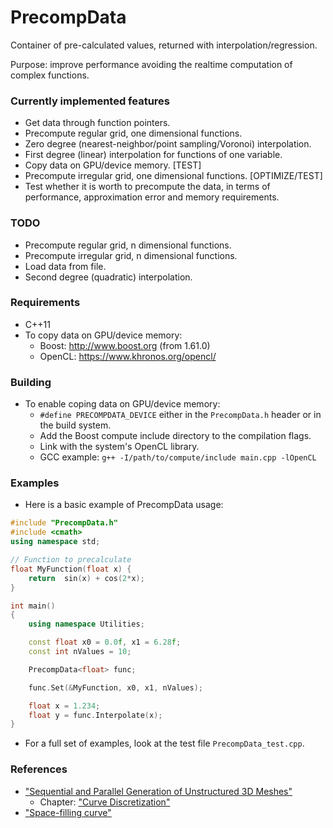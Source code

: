 # PrecompData

Container of pre-calculated values, returned with interpolation/regression.

Purpose: improve performance avoiding the realtime computation of complex functions.


### Currently implemented features

- Get data through function pointers.
- Precompute regular grid, one dimensional functions.
- Zero degree (nearest-neighbor/point sampling/Voronoi) interpolation.
- First degree (linear) interpolation for functions of one variable.
- Copy data on GPU/device memory. [TEST]
- Precompute irregular grid, one dimensional functions. [OPTIMIZE/TEST]
- Test whether it is worth to precompute the data, in terms of performance, approximation error and memory requirements.


### TODO

- Precompute regular grid, n dimensional functions.
- Precompute irregular grid, n dimensional functions.
- Load data from file.
- Second degree (quadratic) interpolation.


### Requirements

- C++11
- To copy data on GPU/device memory:
	- Boost:   http://www.boost.org (from 1.61.0)
	- OpenCL:  https://www.khronos.org/opencl/


### Building

- To enable coping data on GPU/device memory:
	- `#define PRECOMPDATA_DEVICE` either in the `PrecompData.h` header or in the build system.
	- Add the Boost compute include directory to the compilation flags.
	- Link with the system's OpenCL library.
	- GCC example:  `g++ -I/path/to/compute/include main.cpp -lOpenCL`

### Examples

- Here is a basic example of PrecompData usage:

```C++
#include "PrecompData.h"
#include <cmath>
using namespace std;

// Function to precalculate
float MyFunction(float x) {
    return  sin(x) + cos(2*x);
}

int main()
{
    using namespace Utilities;

    const float x0 = 0.0f, x1 = 6.28f;
    const int nValues = 10;

    PrecompData<float> func;

    func.Set(&MyFunction, x0, x1, nValues);

    float x = 1.234;
    float y = func.Interpolate(x);
}
```

- For a full set of examples, look at the test file `PrecompData_test.cpp`.


### References

- ["Sequential and Parallel Generation of Unstructured 3D Meshes"](http://mech.fsv.cvut.cz/~dr/papers/Thesis98/thesis.html)
    - Chapter: ["Curve Discretization"](http://mech.fsv.cvut.cz/~dr/papers/Thesis98/node40.html)  
- ["Space-filling curve"](https://en.wikipedia.org/wiki/Space-filling_curve)  
